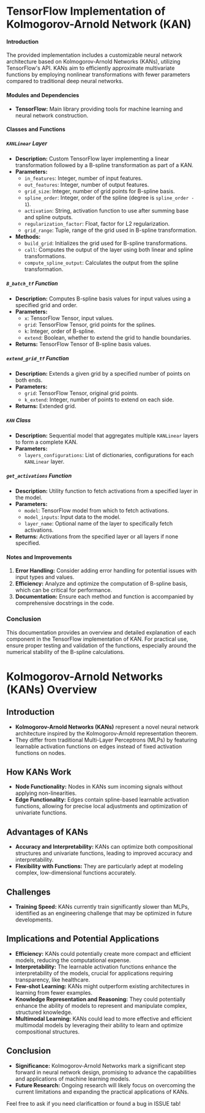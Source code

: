 # TensorFlow Implementation of Kolmogorov-Arnold Network (KAN)

#### Introduction
The provided implementation includes a customizable neural network architecture based on Kolmogorov-Arnold Networks (KANs), 
utilizing TensorFlow's API. KANs aim to efficiently approximate multivariate functions by employing nonlinear transformations 
with fewer parameters compared to traditional deep neural networks.

#### Modules and Dependencies
- **TensorFlow:** Main library providing tools for machine learning and neural network construction.

#### Classes and Functions

##### `KANLinear` Layer
- **Description:** Custom TensorFlow layer implementing a linear transformation followed by a B-spline transformation as part of a KAN.
- **Parameters:**
  - `in_features`: Integer, number of input features.
  - `out_features`: Integer, number of output features.
  - `grid_size`: Integer, number of grid points for B-spline basis.
  - `spline_order`: Integer, order of the spline (degree is `spline_order - 1`).
  - `activation`: String, activation function to use after summing base and spline outputs.
  - `regularization_factor`: Float, factor for L2 regularization.
  - `grid_range`: Tuple, range of the grid used in B-spline transformation.
- **Methods:**
  - `build_grid`: Initializes the grid used for B-spline transformations.
  - `call`: Computes the output of the layer using both linear and spline transformations.
  - `compute_spline_output`: Calculates the output from the spline transformation.

##### `B_batch_tf` Function
- **Description:** Computes B-spline basis values for input values using a specified grid and order.
- **Parameters:**
  - `x`: TensorFlow Tensor, input values.
  - `grid`: TensorFlow Tensor, grid points for the splines.
  - `k`: Integer, order of B-spline.
  - `extend`: Boolean, whether to extend the grid to handle boundaries.
- **Returns:** TensorFlow Tensor of B-spline basis values.

##### `extend_grid_tf` Function
- **Description:** Extends a given grid by a specified number of points on both ends.
- **Parameters:**
  - `grid`: TensorFlow Tensor, original grid points.
  - `k_extend`: Integer, number of points to extend on each side.
- **Returns:** Extended grid.

##### `KAN` Class
- **Description:** Sequential model that aggregates multiple `KANLinear` layers to form a complete KAN.
- **Parameters:**
  - `layers_configurations`: List of dictionaries, configurations for each `KANLinear` layer.

##### `get_activations` Function
- **Description:** Utility function to fetch activations from a specified layer in the model.
- **Parameters:**
  - `model`: TensorFlow model from which to fetch activations.
  - `model_inputs`: Input data to the model.
  - `layer_name`: Optional name of the layer to specifically fetch activations.
- **Returns:** Activations from the specified layer or all layers if none specified.

#### Notes and Improvements
1. **Error Handling:** Consider adding error handling for potential issues with input types and values.
2. **Efficiency:** Analyze and optimize the computation of B-spline basis, which can be critical for performance.
3. **Documentation:** Ensure each method and function is accompanied by comprehensive docstrings in the code.

### Conclusion
This documentation provides an overview and detailed explanation of each component in the TensorFlow implementation of KAN. 
For practical use, ensure proper testing and validation of the functions, especially around the numerical stability of the B-spline calculations.

# Kolmogorov-Arnold Networks (KANs) Overview

## Introduction
- **Kolmogorov-Arnold Networks (KANs)** represent a novel neural network architecture inspired by the Kolmogorov-Arnold representation theorem.
- They differ from traditional Multi-Layer Perceptrons (MLPs) by featuring learnable activation functions on edges instead of fixed activation functions on nodes.

## How KANs Work
- **Node Functionality:** Nodes in KANs sum incoming signals without applying non-linearities.
- **Edge Functionality:** Edges contain spline-based learnable activation functions, allowing for precise local adjustments and optimization of univariate functions.

## Advantages of KANs
- **Accuracy and Interpretability:** KANs can optimize both compositional structures and univariate functions, leading to improved accuracy and interpretability.
- **Flexibility with Functions:** They are particularly adept at modeling complex, low-dimensional functions accurately.

## Challenges
- **Training Speed:** KANs currently train significantly slower than MLPs, identified as an engineering challenge that may be optimized in future developments.

## Implications and Potential Applications
- **Efficiency:** KANs could potentially create more compact and efficient models, reducing the computational expense.
- **Interpretability:** The learnable activation functions enhance the interpretability of the models, crucial for applications requiring transparency, like healthcare.
- **Few-shot Learning:** KANs might outperform existing architectures in learning from fewer examples.
- **Knowledge Representation and Reasoning:** They could potentially enhance the ability of models to represent and manipulate complex, structured knowledge.
- **Multimodal Learning:** KANs could lead to more effective and efficient multimodal models by leveraging their ability to learn and optimize compositional structures.

## Conclusion
- **Significance:** Kolmogorov-Arnold Networks mark a significant step forward in neural network design, promising to advance the capabilities and applications of machine learning models.
- **Future Research:** Ongoing research will likely focus on overcoming the current limitations and expanding the practical applications of KANs.



Feel free to ask if you need clarificattion or found a bug in ISSUE tab!
